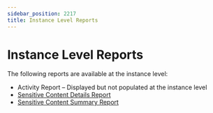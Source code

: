 ```yaml
---
sidebar_position: 2217
title: Instance Level Reports
---
```


# Instance Level Reports

The following reports are available at the instance level:

* Activity Report – Displayed but not populated at the instance level
* [Sensitive Content Details Report](SensitiveContentDetails "Sensitive Content Details Report")
* [Sensitive Content Summary Report](SensitiveContentSummary "Sensitive Content Summary Report")